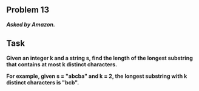 ## Problem 13
***Asked by Amazon.***
## Task
**Given an integer k and a string s, find the length of the longest substring that contains at most k distinct characters.**

**For example, given s = "abcba" and k = 2, the longest substring with k distinct characters is "bcb".**
